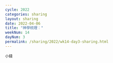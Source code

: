```yaml
---
cycle: 2022
categories: sharing
layout: sharing
date: 2022-04-06
title: "神學梳理："
weekNum: 14
dayNum: 3
permalink: /sharing/2022/wk14-day3-sharing.html
---
```


[](https://eccseattle.github.io/media/sharing/2022/wk014/2022-04-06-bin.m4a)

`小錢`
